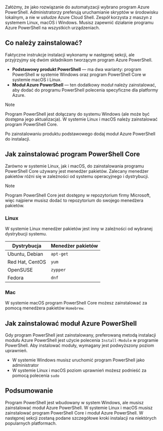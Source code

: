 Załóżmy, że jako rozwiązanie do automatyzacji wybrano program Azure PowerShell. Administratorzy preferują uruchamianie skryptów w środowisku lokalnym, a nie w usłudze Azure Cloud Shell. Zespół korzysta z maszyn z systemem Linux, macOS i Windows. Musisz zapewnić działanie programu Azure PowerShell na wszystkich urządzeniach. 

## <a name="what-must-be-installed"></a>Co należy zainstalować?
Faktyczne instrukcje instalacji wykonamy w następnej sekcji, ale przyjrzyjmy się dwóm składnikom tworzącym program Azure PowerShell.

- **Podstawowy produkt PowerShell** — ma dwa warianty: program PowerShell w systemie Windows oraz program PowerShell Core w systemie macOS i Linux.
- **Moduł Azure PowerShell** — ten dodatkowy moduł należy zainstalować, aby dodać do programu PowerShell polecenia specyficzne dla platformy Azure.

> [!NOTE]
> Program PowerShell jest dołączany do systemu Windows (ale może być dostępna jego aktualizacja). W systemie Linux i macOS należy zainstalować program PowerShell Core.

Po zainstalowaniu produktu podstawowego dodaj moduł Azure PowerShell do instalacji.

## <a name="how-to-install-powershell-core"></a>Jak zainstalować program PowerShell Core
Zarówno w systemie Linux, jak i macOS, do zainstalowania programu PowerShell Core używany jest menedżer pakietów. Zalecany menedżer pakietów różni się w zależności od systemu operacyjnego i dystrybucji.

> [!NOTE]
> Program PowerShell Core jest dostępny w repozytorium firmy Microsoft, więc najpierw musisz dodać to repozytorium do swojego menedżera pakietów.

### <a name="linux"></a>Linux
W systemie Linux menedżer pakietów jest inny w zależności od wybranej dystrybucji systemu.

| Dystrybucja  | Menedżer pakietów |
|------------------|-----------------|
| Ubuntu, Debian   | `apt-get`       |
| Red Hat, CentOS  | `yum`           |
| OpenSUSE         | `zypper`        |
| Fedora           | `dnf`           |

### <a name="mac"></a>Mac
W systemie macOS program PowerShell Core możesz zainstalować za pomocą menedżera pakietów `Homebrew`.

## <a name="how-to-install-azure-powershell"></a>Jak zainstalować moduł Azure PowerShell
Gdy program PowerShell jest zainstalowany, preferowaną metodą instalacji modułu Azure PowerShell jest użycie polecenia `Install-Module` w programie PowerShell. Aby instalować moduły, wymagany jest podwyższony poziom uprawnień.

- W systemie Windows musisz uruchomić program PowerShell jako administrator
- W systemie Linux i macOS poziom uprawnień możesz podnieść za pomocą polecenia `sudo`

## <a name="summary"></a>Podsumowanie
Program PowerShell jest wbudowany w system Windows, ale musisz zainstalować moduł Azure PowerShell. W systemie Linux i macOS musisz zainstalować program PowerShell Core i moduł Azure PowerShell. W następnej sekcji zostaną podane szczegółowe kroki instalacji na niektórych popularnych platformach.